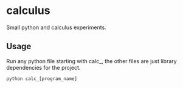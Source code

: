 # calculus
Small python and calculus experiments.

## Usage
Run any python file starting with calc_, the other files are just library dependencies for the project.

```python calc_[program_name]```
